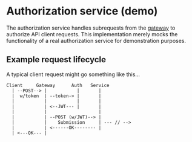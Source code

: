 # Authorization service (demo)

The authorization service handles subrequests from the [gateway](../gateway)
to authorize API client requests. This implementation merely mocks the
functionality of a real authorization service for demonstration purposes.

## Example request lifecycle

A typical client request might go something like this...

```
Client     Gateway      Auth   Service
  | --POST--> |           |       |   
  |  w/token  | --token-> |       |   
  |           |           |       |   
  |           | <--JWT--- |       |   
  |           |                   |   
  |           | --POST (w/JWT)--> |   
  |           |    Submission     | --- // -->
  |           | <------OK-------- |
  | <---OK--- |
```

